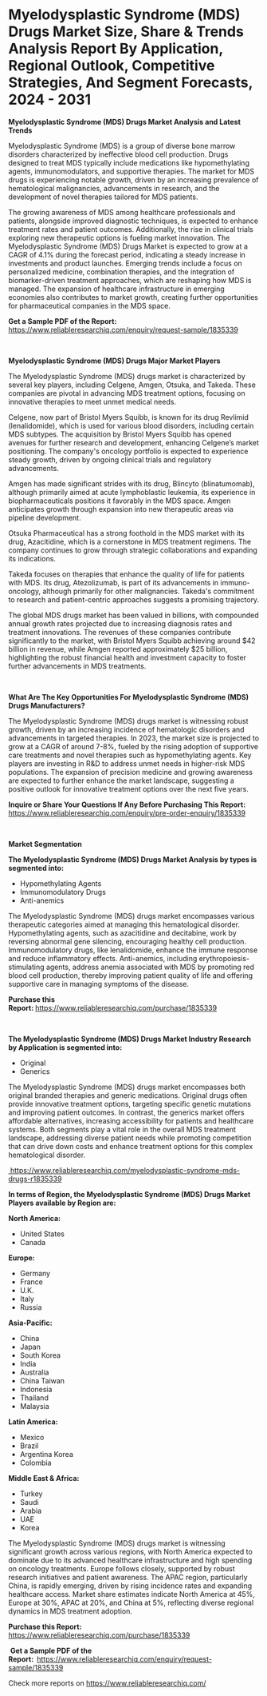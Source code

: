 <p><h1>Myelodysplastic Syndrome (MDS) Drugs Market Size, Share & Trends Analysis Report By Application, Regional Outlook, Competitive Strategies, And Segment Forecasts, 2024 - 2031</h1></p><p><strong>Myelodysplastic Syndrome (MDS) Drugs Market Analysis and Latest Trends</strong></p>
<p><p>Myelodysplastic Syndrome (MDS) is a group of diverse bone marrow disorders characterized by ineffective blood cell production. Drugs designed to treat MDS typically include medications like hypomethylating agents, immunomodulators, and supportive therapies. The market for MDS drugs is experiencing notable growth, driven by an increasing prevalence of hematological malignancies, advancements in research, and the development of novel therapies tailored for MDS patients.</p><p>The growing awareness of MDS among healthcare professionals and patients, alongside improved diagnostic techniques, is expected to enhance treatment rates and patient outcomes. Additionally, the rise in clinical trials exploring new therapeutic options is fueling market innovation. The Myelodysplastic Syndrome (MDS) Drugs Market is expected to grow at a CAGR of 4.1% during the forecast period, indicating a steady increase in investments and product launches. Emerging trends include a focus on personalized medicine, combination therapies, and the integration of biomarker-driven treatment approaches, which are reshaping how MDS is managed. The expansion of healthcare infrastructure in emerging economies also contributes to market growth, creating further opportunities for pharmaceutical companies in the MDS space.</p></p>
<p><strong>Get a Sample PDF of the Report:&nbsp;</strong> <a href="https://www.reliableresearchiq.com/enquiry/request-sample/1835339?utm_campaign=1876&utm_medium=2&utm_source=Github&utm_content=ia&utm_term=31122024&utm_id=myelodysplastic-syndrome-mds-drugs">https://www.reliableresearchiq.com/enquiry/request-sample/1835339</a></p>
<p>&nbsp;</p>
<p><strong>Myelodysplastic Syndrome (MDS) Drugs Major Market Players</strong></p>
<p><p>The Myelodysplastic Syndrome (MDS) drugs market is characterized by several key players, including Celgene, Amgen, Otsuka, and Takeda. These companies are pivotal in advancing MDS treatment options, focusing on innovative therapies to meet unmet medical needs.</p><p>Celgene, now part of Bristol Myers Squibb, is known for its drug Revlimid (lenalidomide), which is used for various blood disorders, including certain MDS subtypes. The acquisition by Bristol Myers Squibb has opened avenues for further research and development, enhancing Celgene’s market positioning. The company's oncology portfolio is expected to experience steady growth, driven by ongoing clinical trials and regulatory advancements.</p><p>Amgen has made significant strides with its drug, Blincyto (blinatumomab), although primarily aimed at acute lymphoblastic leukemia, its experience in biopharmaceuticals positions it favorably in the MDS space. Amgen anticipates growth through expansion into new therapeutic areas via pipeline development.</p><p>Otsuka Pharmaceutical has a strong foothold in the MDS market with its drug, Azacitidine, which is a cornerstone in MDS treatment regimens. The company continues to grow through strategic collaborations and expanding its indications.</p><p>Takeda focuses on therapies that enhance the quality of life for patients with MDS. Its drug, Atezolizumab, is part of its advancements in immuno-oncology, although primarily for other malignancies. Takeda's commitment to research and patient-centric approaches suggests a promising trajectory.</p><p>The global MDS drugs market has been valued in billions, with compounded annual growth rates projected due to increasing diagnosis rates and treatment innovations. The revenues of these companies contribute significantly to the market, with Bristol Myers Squibb achieving around $42 billion in revenue, while Amgen reported approximately $25 billion, highlighting the robust financial health and investment capacity to foster further advancements in MDS treatments.</p></p>
<p>&nbsp;</p>
<p><strong>What Are The Key Opportunities For Myelodysplastic Syndrome (MDS) Drugs Manufacturers?</strong></p>
<p><p>The Myelodysplastic Syndrome (MDS) drugs market is witnessing robust growth, driven by an increasing incidence of hematologic disorders and advancements in targeted therapies. In 2023, the market size is projected to grow at a CAGR of around 7-8%, fueled by the rising adoption of supportive care treatments and novel therapies such as hypomethylating agents. Key players are investing in R&D to address unmet needs in higher-risk MDS populations. The expansion of precision medicine and growing awareness are expected to further enhance the market landscape, suggesting a positive outlook for innovative treatment options over the next five years.</p></p>
<p><strong>Inquire or Share Your Questions If Any Before Purchasing This Report:</strong> <a href="https://www.reliableresearchiq.com/enquiry/pre-order-enquiry/1835339?utm_campaign=1876&utm_medium=2&utm_source=Github&utm_content=ia&utm_term=31122024&utm_id=myelodysplastic-syndrome-mds-drugs">https://www.reliableresearchiq.com/enquiry/pre-order-enquiry/1835339</a></p>
<p>&nbsp;</p>
<p><strong>Market Segmentation</strong></p>
<p><strong>The Myelodysplastic Syndrome (MDS) Drugs Market Analysis by types is segmented into:</strong></p>
<p><ul><li>Hypomethylating Agents</li><li>Immunomodulatory Drugs</li><li>Anti-anemics</li></ul></p>
<p><p>The Myelodysplastic Syndrome (MDS) drugs market encompasses various therapeutic categories aimed at managing this hematological disorder. Hypomethylating agents, such as azacitidine and decitabine, work by reversing abnormal gene silencing, encouraging healthy cell production. Immunomodulatory drugs, like lenalidomide, enhance the immune response and reduce inflammatory effects. Anti-anemics, including erythropoiesis-stimulating agents, address anemia associated with MDS by promoting red blood cell production, thereby improving patient quality of life and offering supportive care in managing symptoms of the disease.</p></p>
<p><strong>Purchase this Report:&nbsp;</strong><a href="https://www.reliableresearchiq.com/purchase/1835339?utm_campaign=1876&utm_medium=2&utm_source=Github&utm_content=ia&utm_term=31122024&utm_id=myelodysplastic-syndrome-mds-drugs">https://www.reliableresearchiq.com/purchase/1835339</a></p>
<p>&nbsp;</p>
<p><strong>The Myelodysplastic Syndrome (MDS) Drugs Market Industry Research by Application is segmented into:</strong></p>
<p><ul><li>Original</li><li>Generics</li></ul></p>
<p><p>The Myelodysplastic Syndrome (MDS) drugs market encompasses both original branded therapies and generic medications. Original drugs often provide innovative treatment options, targeting specific genetic mutations and improving patient outcomes. In contrast, the generics market offers affordable alternatives, increasing accessibility for patients and healthcare systems. Both segments play a vital role in the overall MDS treatment landscape, addressing diverse patient needs while promoting competition that can drive down costs and enhance treatment options for this complex hematological disorder.</p></p>
<p><a href="https://www.reliableresearchiq.com/myelodysplastic-syndrome-mds-drugs-r1835339?utm_campaign=1876&utm_medium=2&utm_source=Github&utm_content=ia&utm_term=31122024&utm_id=myelodysplastic-syndrome-mds-drugs">&nbsp;https://www.reliableresearchiq.com/myelodysplastic-syndrome-mds-drugs-r1835339</a></p>
<p><strong>In terms of Region, the Myelodysplastic Syndrome (MDS) Drugs Market Players available by Region are:</strong></p>
<p>
    <p> <strong> North America: </strong>
        <ul>
            <li>United States</li>
            <li>Canada</li>
        </ul>
        </p> 
    <p> <strong> Europe: </strong>
        <ul>
            <li>Germany</li>
            <li>France</li>
            <li>U.K.</li>
            <li>Italy</li>
            <li>Russia</li>
        </ul>
        </p> 
    <p> <strong> Asia-Pacific: </strong>
        <ul>
            <li>China</li>
            <li>Japan</li>
            <li>South Korea</li>
            <li>India</li>
            <li>Australia</li>
            <li>China Taiwan</li>
            <li>Indonesia</li>
            <li>Thailand</li>
            <li>Malaysia</li>
        </ul>
        </p> 
    <p> <strong> Latin America: </strong>
        <ul>
            <li>Mexico</li>
            <li>Brazil</li>
            <li>Argentina Korea</li>
            <li>Colombia</li>
        </ul>
        </p> 
    <p> <strong> Middle East & Africa: </strong>
        <ul>
            <li>Turkey</li>
            <li>Saudi</li>
            <li>Arabia</li>
            <li>UAE</li>
            <li>Korea</li>
        </ul>
    </p>
    </p>
<p><p>The Myelodysplastic Syndrome (MDS) drugs market is witnessing significant growth across various regions, with North America expected to dominate due to its advanced healthcare infrastructure and high spending on oncology treatments. Europe follows closely, supported by robust research initiatives and patient awareness. The APAC region, particularly China, is rapidly emerging, driven by rising incidence rates and expanding healthcare access. Market share estimates indicate North America at 45%, Europe at 30%, APAC at 20%, and China at 5%, reflecting diverse regional dynamics in MDS treatment adoption.</p></p>
<p><strong>Purchase this Report: </strong><a href="https://www.reliableresearchiq.com/purchase/1835339?utm_campaign=1876&utm_medium=2&utm_source=Github&utm_content=ia&utm_term=31122024&utm_id=myelodysplastic-syndrome-mds-drugs">https://www.reliableresearchiq.com/purchase/1835339</a></p>
<p>&nbsp;<strong>Get a Sample PDF of the Report:&nbsp;&nbsp;</strong><a href="https://www.reliableresearchiq.com/enquiry/request-sample/1835339?utm_campaign=1876&utm_medium=2&utm_source=Github&utm_content=ia&utm_term=31122024&utm_id=myelodysplastic-syndrome-mds-drugs">https://www.reliableresearchiq.com/enquiry/request-sample/1835339</a></p>
<p><strong></strong></p>
<p>Check more reports on <a href="https://www.reliableresearchiq.com/?utm_campaign=1876&utm_medium=2&utm_source=Github&utm_content=ia&utm_term=31122024&utm_id=myelodysplastic-syndrome-mds-drugs">https://www.reliableresearchiq.com/</a></p>